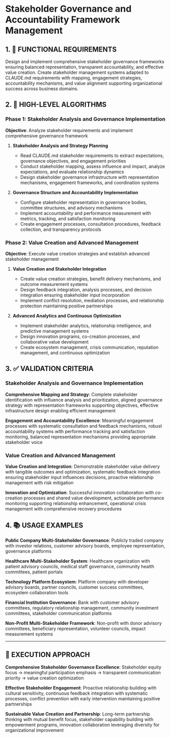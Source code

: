 # Stakeholder Governance and Accountability Framework Management

## 1. 🎯 FUNCTIONAL REQUIREMENTS

Design and implement comprehensive stakeholder governance frameworks ensuring balanced representation, transparent accountability, and effective value creation. Create stakeholder management systems adapted to CLAUDE.md requirements with mapping, engagement strategies, accountability mechanisms, and value alignment supporting organizational success across business domains.

## 2. 🔄 HIGH-LEVEL ALGORITHMS

### Phase 1: Stakeholder Analysis and Governance Implementation
**Objective**: Analyze stakeholder requirements and implement comprehensive governance framework

1. **Stakeholder Analysis and Strategy Planning**
   - Read CLAUDE.md stakeholder requirements to extract expectations, governance objectives, and engagement priorities
   - Conduct stakeholder mapping, assess influence and impact, analyze expectations, and evaluate relationship dynamics
   - Design stakeholder governance infrastructure with representation mechanisms, engagement frameworks, and coordination systems

2. **Governance Structure and Accountability Implementation**
   - Configure stakeholder representation in governance bodies, committee structures, and advisory mechanisms
   - Implement accountability and performance measurement with metrics, tracking, and satisfaction monitoring
   - Create engagement processes, consultation procedures, feedback collection, and transparency protocols

### Phase 2: Value Creation and Advanced Management
**Objective**: Execute value creation strategies and establish advanced stakeholder management

1. **Value Creation and Stakeholder Integration**
   - Create value creation strategies, benefit delivery mechanisms, and outcome measurement systems
   - Design feedback integration, analysis processes, and decision integration ensuring stakeholder input incorporation
   - Implement conflict resolution, mediation processes, and relationship protection maintaining positive partnerships

2. **Advanced Analytics and Continuous Optimization**
   - Implement stakeholder analytics, relationship intelligence, and predictive management systems
   - Design innovation programs, co-creation processes, and collaborative value development
   - Create ecosystem management, crisis communication, reputation management, and continuous optimization

## 3. ✅ VALIDATION CRITERIA

### Stakeholder Analysis and Governance Implementation
**Comprehensive Mapping and Strategy**: Complete stakeholder identification with influence analysis and prioritization, aligned governance strategy with representation frameworks supporting objectives, effective infrastructure design enabling efficient management

**Engagement and Accountability Excellence**: Meaningful engagement processes with systematic consultation and feedback mechanisms, robust accountability systems with performance tracking and satisfaction monitoring, balanced representation mechanisms providing appropriate stakeholder voice

### Value Creation and Advanced Management
**Value Creation and Integration**: Demonstrable stakeholder value delivery with tangible outcomes and optimization, systematic feedback integration ensuring stakeholder input influences decisions, proactive relationship management with risk mitigation

**Innovation and Optimization**: Successful innovation collaboration with co-creation processes and shared value development, actionable performance monitoring supporting relationship enhancement, operational crisis management with comprehensive recovery procedures

## 4. 📚 USAGE EXAMPLES

**Public Company Multi-Stakeholder Governance**: Publicly traded company with investor relations, customer advisory boards, employee representation, governance platforms

**Healthcare Multi-Stakeholder System**: Healthcare organization with patient advisory councils, medical staff governance, community health committees, patient portals

**Technology Platform Ecosystem**: Platform company with developer advisory boards, partner councils, customer success committees, ecosystem collaboration tools

**Financial Institution Governance**: Bank with customer advisory committees, regulatory relationship management, community investment committees, stakeholder communication platforms

**Non-Profit Multi-Stakeholder Framework**: Non-profit with donor advisory committees, beneficiary representation, volunteer councils, impact measurement systems

---

## 🎯 EXECUTION APPROACH

**Comprehensive Stakeholder Governance Excellence**: Stakeholder equity focus → meaningful participation emphasis → transparent communication priority → value creation optimization

**Effective Stakeholder Engagement**: Proactive relationship building with cultural sensitivity, continuous feedback integration with systematic processes, conflict prevention with early intervention maintaining positive partnerships

**Sustainable Value Creation and Partnership**: Long-term partnership thinking with mutual benefit focus, stakeholder capability building with empowerment programs, innovation collaboration leveraging diversity for organizational improvement